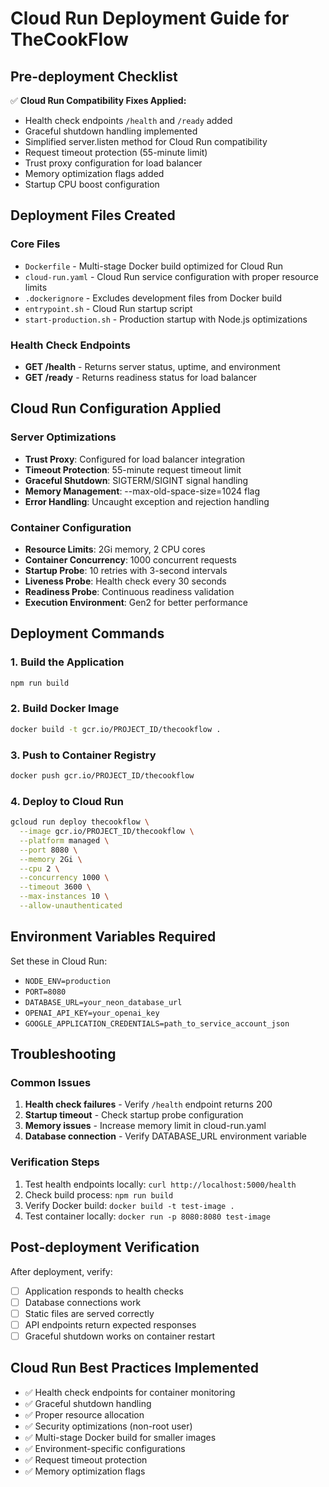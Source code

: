 # Cloud Run Deployment Guide for TheCookFlow

## Pre-deployment Checklist

✅ **Cloud Run Compatibility Fixes Applied:**
- Health check endpoints `/health` and `/ready` added
- Graceful shutdown handling implemented
- Simplified server.listen method for Cloud Run compatibility
- Request timeout protection (55-minute limit)
- Trust proxy configuration for load balancer
- Memory optimization flags added
- Startup CPU boost configuration

## Deployment Files Created

### Core Files
- `Dockerfile` - Multi-stage Docker build optimized for Cloud Run
- `cloud-run.yaml` - Cloud Run service configuration with proper resource limits
- `.dockerignore` - Excludes development files from Docker build
- `entrypoint.sh` - Cloud Run startup script
- `start-production.sh` - Production startup with Node.js optimizations

### Health Check Endpoints
- **GET /health** - Returns server status, uptime, and environment
- **GET /ready** - Returns readiness status for load balancer

## Cloud Run Configuration Applied

### Server Optimizations
- **Trust Proxy**: Configured for load balancer integration
- **Timeout Protection**: 55-minute request timeout limit
- **Graceful Shutdown**: SIGTERM/SIGINT signal handling
- **Memory Management**: --max-old-space-size=1024 flag
- **Error Handling**: Uncaught exception and rejection handling

### Container Configuration
- **Resource Limits**: 2Gi memory, 2 CPU cores
- **Container Concurrency**: 1000 concurrent requests
- **Startup Probe**: 10 retries with 3-second intervals
- **Liveness Probe**: Health check every 30 seconds
- **Readiness Probe**: Continuous readiness validation
- **Execution Environment**: Gen2 for better performance

## Deployment Commands

### 1. Build the Application
```bash
npm run build
```

### 2. Build Docker Image
```bash
docker build -t gcr.io/PROJECT_ID/thecookflow .
```

### 3. Push to Container Registry
```bash
docker push gcr.io/PROJECT_ID/thecookflow
```

### 4. Deploy to Cloud Run
```bash
gcloud run deploy thecookflow \
  --image gcr.io/PROJECT_ID/thecookflow \
  --platform managed \
  --port 8080 \
  --memory 2Gi \
  --cpu 2 \
  --concurrency 1000 \
  --timeout 3600 \
  --max-instances 10 \
  --allow-unauthenticated
```

## Environment Variables Required

Set these in Cloud Run:
- `NODE_ENV=production`
- `PORT=8080`
- `DATABASE_URL=your_neon_database_url`
- `OPENAI_API_KEY=your_openai_key`
- `GOOGLE_APPLICATION_CREDENTIALS=path_to_service_account_json`

## Troubleshooting

### Common Issues
1. **Health check failures** - Verify `/health` endpoint returns 200
2. **Startup timeout** - Check startup probe configuration
3. **Memory issues** - Increase memory limit in cloud-run.yaml
4. **Database connection** - Verify DATABASE_URL environment variable

### Verification Steps
1. Test health endpoints locally: `curl http://localhost:5000/health`
2. Check build process: `npm run build`
3. Verify Docker build: `docker build -t test-image .`
4. Test container locally: `docker run -p 8080:8080 test-image`

## Post-deployment Verification

After deployment, verify:
- [ ] Application responds to health checks
- [ ] Database connections work
- [ ] Static files are served correctly
- [ ] API endpoints return expected responses
- [ ] Graceful shutdown works on container restart

## Cloud Run Best Practices Implemented

- ✅ Health check endpoints for container monitoring
- ✅ Graceful shutdown handling
- ✅ Proper resource allocation
- ✅ Security optimizations (non-root user)
- ✅ Multi-stage Docker build for smaller images
- ✅ Environment-specific configurations
- ✅ Request timeout protection
- ✅ Memory optimization flags